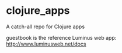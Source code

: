 clojure_apps
============

A catch-all repo for Clojure apps    

guestbook is the reference Luminus web app: http://www.luminusweb.net/docs   

